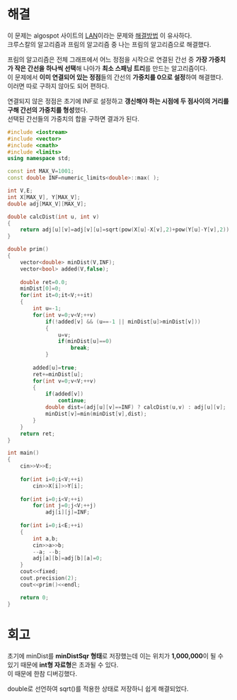 # 해결 
이 문제는 algospot 사이트의 [LAN](https://algospot.com/judge/problem/read/LAN)이라는 문제와 [해결방법](https://github.com/jja08111/algorithm/tree/master/algospot/LAN) 이 유사하다.   
크루스칼의 알고리즘과 프림의 알고리즘 중 나는 프림의 알고리즘으로 해결했다.  

프림의 알고리즘은 전체 그래프에서 어느 정점을 시작으로 연결된 간선 중 **가장 가중치가 작은 간선을 하나씩 선택**해 나아가 **최소 스패닝 트리**를 만드는 알고리즘이다.  
이 문제에서 **이미 연결되어 있는 정점**들의 간선의 **가중치를 0으로 설정**하여 해결했다.  
이러면 따로 구하지 않아도 되어 편하다.  

연결되지 않은 정점은 초기에 INF로 설정하고 **갱신해야 하는 시점에 두 점사이의 거리를 구해 간선의 가중치를 형성**했다.  
선택된 간선들의 가중치의 합을 구하면 결과가 된다.   

```c++
#include <iostream>
#include <vector>
#include <cmath>
#include <limits>
using namespace std;

const int MAX_V=1001;
const double INF=numeric_limits<double>::max( );

int V,E;
int X[MAX_V], Y[MAX_V];
double adj[MAX_V][MAX_V];

double calcDist(int u, int v)
{
    return adj[u][v]=adj[v][u]=sqrt(pow(X[u]-X[v],2)+pow(Y[u]-Y[v],2));
}

double prim()
{
    vector<double> minDist(V,INF);
    vector<bool> added(V,false);
    
    double ret=0.0;
    minDist[0]=0;
    for(int it=0;it<V;++it)
    {
        int u=-1;
        for(int v=0;v<V;++v)
            if(!added[v] && (u==-1 || minDist[u]>minDist[v]))
            {
                u=v;
                if(minDist[u]==0)
                    break;
            }
        
        added[u]=true;
        ret+=minDist[u];
        for(int v=0;v<V;++v)
        {
            if(added[v])
                continue;
            double dist=(adj[u][v]==INF) ? calcDist(u,v) : adj[u][v];
            minDist[v]=min(minDist[v],dist);
        }
    }
    return ret;
}

int main()
{
    cin>>V>>E;
    
    for(int i=0;i<V;++i)
        cin>>X[i]>>Y[i];
    
    for(int i=0;i<V;++i)
        for(int j=0;j<V;++j)
            adj[i][j]=INF;
    
    for(int i=0;i<E;++i)
    {
        int a,b;
        cin>>a>>b;
        --a; --b;
        adj[a][b]=adj[b][a]=0;
    }
    cout<<fixed;
    cout.precision(2);
    cout<<prim()<<endl;

    return 0;
}
```
# 회고  
초기에 minDist를 **minDistSqr 형태**로 저장했는데 이는 위치가 **1,000,000**이 될 수 있기 때문에 **int형 자료형**은 초과될 수 있다.  
이 때문에 한참 디버깅했다.  

double로 선언하여 sqrt()를 적용한 상태로 저장하니 쉽게 해결되었다.  
